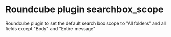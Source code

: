 # Roundcube plugin searchbox_scope
Roundcube plugin to set the default search box scope to "All folders" and all fields except "Body" and "Entire message"
